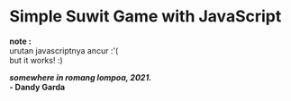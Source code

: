 # Simple Suwit Game with JavaScript

**note :**\
urutan javascriptnya ancur :'(\
but it works! :)

***somewhere in romang lompoa, 2021.***\
**- Dandy Garda**
